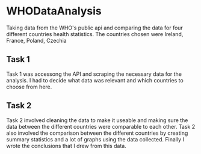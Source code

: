 # WHODataAnalysis
Taking data from the WHO's public api and comparing the data for four different countries health statistics. The countries chosen were Ireland, France, Poland, Czechia

## Task 1
Task 1 was accessong the API and scraping the necessary data for the analysis. I had to decide what data was relevant and which countries to choose from here.

## Task 2
Task 2 involved cleaning the data to make it useable and making sure the data between the different countries were comparable to each other. Task 2 also involved the comparison between the different countries by creating summary statistics and a lot of graphs using the data collected. Finally I wrote the conclusions that I drew from this data.
